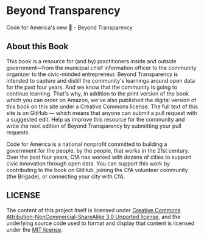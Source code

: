 Beyond Transparency
==================

Code for America's new :closed_book: - Beyond Transparency 


## About this Book


This book is a resource for (and by) practitioners inside and outside government—from the municipal chief information officer to the community organizer to the civic-minded entrepreneur. Beyond Transparency is intended to capture and distill the community's learnings around open data for the past four years. And we know that the community is going to continue learning. That's why, in addition to the print version of the book which you can order on Amazon, we've also published the digital version of this book on this site under a Creative Commons license. The full text of this site is on GitHub — which means that anyone can submit a pull request with a suggested edit. Help us improve this resource for the community and write the next edition of Beyond Transparency by submitting your pull requests.

Code for America is a national nonprofit committed to building a government for the people, by the people, that works in the 21st century. Over the past four years, CfA has worked with dozens of cities to support civic innovation through open data. You can support this work by contributing to the book on GitHub, joining the CfA volunteer community (the Brigade), or connecting your city with CfA.


## LICENSE

The content of this project itself is licensed under [Creative Commons Attribution-NonCommercial-ShareAlike 3.0 Unported license](http://creativecommons.org/licenses/by-nc-nd/3.0/), and the underlying source code used to format and display that content is licensed under the [MIT license](http://opensource.org/licenses/mit-license.php). 




